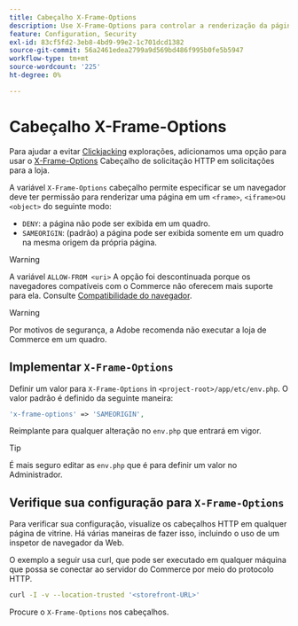 ```yaml
---
title: Cabeçalho X-Frame-Options
description: Use X-Frame-Options para controlar a renderização da página.
feature: Configuration, Security
exl-id: 83cf5fd2-3eb8-4bd9-99e2-1c701dcd1382
source-git-commit: 56a2461edea2799a9d569bd486f995b0fe5b5947
workflow-type: tm+mt
source-wordcount: '225'
ht-degree: 0%

---
```


# Cabeçalho X-Frame-Options

Para ajudar a evitar [Clickjacking](https://owasp.org/www-community/attacks/Clickjacking) explorações, adicionamos uma opção para usar o [X-Frame-Options](https://datatracker.ietf.org/doc/html/rfc7034) Cabeçalho de solicitação HTTP em solicitações para a loja.

A variável `X-Frame-Options` cabeçalho permite especificar se um navegador deve ter permissão para renderizar uma página em um `<frame>`, `<iframe>`ou `<object>` do seguinte modo:

- `DENY`: a página não pode ser exibida em um quadro.
- `SAMEORIGIN`: (padrão) a página pode ser exibida somente em um quadro na mesma origem da própria página.

>[!WARNING]
>
>A variável `ALLOW-FROM <uri>` A opção foi descontinuada porque os navegadores compatíveis com o Commerce não oferecem mais suporte para ela. Consulte [Compatibilidade do navegador](https://developer.mozilla.org/en-US/docs/Web/HTTP/Headers/X-Frame-Options#browser_compatibility).

>[!WARNING]
>
>Por motivos de segurança, a Adobe recomenda não executar a loja de Commerce em um quadro.

## Implementar `X-Frame-Options`

Definir um valor para `X-Frame-Options` in `<project-root>/app/etc/env.php`. O valor padrão é definido da seguinte maneira:

```php
'x-frame-options' => 'SAMEORIGIN',
```

Reimplante para qualquer alteração no `env.php` que entrará em vigor.

>[!TIP]
>
>É mais seguro editar as `env.php` que é para definir um valor no Administrador.

## Verifique sua configuração para `X-Frame-Options`

Para verificar sua configuração, visualize os cabeçalhos HTTP em qualquer página de vitrine. Há várias maneiras de fazer isso, incluindo o uso de um inspetor de navegador da Web.

O exemplo a seguir usa curl, que pode ser executado em qualquer máquina que possa se conectar ao servidor do Commerce por meio do protocolo HTTP.

```bash
curl -I -v --location-trusted '<storefront-URL>'
```

Procure o `X-Frame-Options` nos cabeçalhos.
